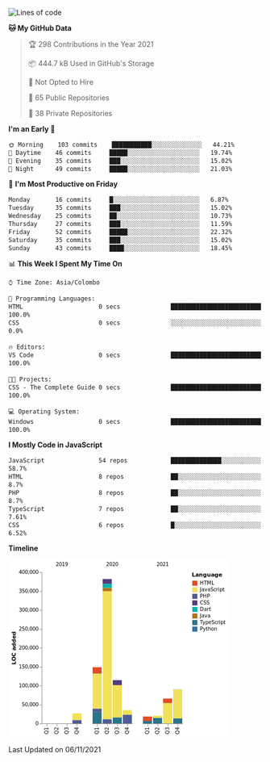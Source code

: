 
<!--START_SECTION:waka-->
![Lines of code](https://img.shields.io/badge/From%20Hello%20World%20I%27ve%20Written-908638%20lines%20of%20code-blue)

**🐱 My GitHub Data** 

> 🏆 298 Contributions in the Year 2021
 > 
> 📦 444.7 kB Used in GitHub's Storage 
 > 
> 🚫 Not Opted to Hire
 > 
> 📜 65 Public Repositories 
 > 
> 🔑 38 Private Repositories  
 > 
**I'm an Early 🐤** 

```text
🌞 Morning    103 commits    ███████████░░░░░░░░░░░░░░   44.21% 
🌆 Daytime    46 commits     █████░░░░░░░░░░░░░░░░░░░░   19.74% 
🌃 Evening    35 commits     ███░░░░░░░░░░░░░░░░░░░░░░   15.02% 
🌙 Night      49 commits     █████░░░░░░░░░░░░░░░░░░░░   21.03%

```
📅 **I'm Most Productive on Friday** 

```text
Monday       16 commits     █░░░░░░░░░░░░░░░░░░░░░░░░   6.87% 
Tuesday      35 commits     ███░░░░░░░░░░░░░░░░░░░░░░   15.02% 
Wednesday    25 commits     ██░░░░░░░░░░░░░░░░░░░░░░░   10.73% 
Thursday     27 commits     ███░░░░░░░░░░░░░░░░░░░░░░   11.59% 
Friday       52 commits     █████░░░░░░░░░░░░░░░░░░░░   22.32% 
Saturday     35 commits     ███░░░░░░░░░░░░░░░░░░░░░░   15.02% 
Sunday       43 commits     ████░░░░░░░░░░░░░░░░░░░░░   18.45%

```


📊 **This Week I Spent My Time On** 

```text
⌚︎ Time Zone: Asia/Colombo

💬 Programming Languages: 
HTML                     0 secs              █████████████████████████   100.0% 
CSS                      0 secs              ░░░░░░░░░░░░░░░░░░░░░░░░░   0.0%

🔥 Editors: 
VS Code                  0 secs              █████████████████████████   100.0%

🐱‍💻 Projects: 
CSS - The Complete Guide 0 secs              █████████████████████████   100.0%

💻 Operating System: 
Windows                  0 secs              █████████████████████████   100.0%

```

**I Mostly Code in JavaScript** 

```text
JavaScript               54 repos            ██████████████░░░░░░░░░░░   58.7% 
HTML                     8 repos             ██░░░░░░░░░░░░░░░░░░░░░░░   8.7% 
PHP                      8 repos             ██░░░░░░░░░░░░░░░░░░░░░░░   8.7% 
TypeScript               7 repos             ██░░░░░░░░░░░░░░░░░░░░░░░   7.61% 
CSS                      6 repos             █░░░░░░░░░░░░░░░░░░░░░░░░   6.52%

```


**Timeline**

![Chart not found](https://raw.githubusercontent.com/ccweerasinghe1994/ccweerasinghe1994/master/charts/bar_graph.png) 


 Last Updated on 06/11/2021
<!--END_SECTION:waka-->
